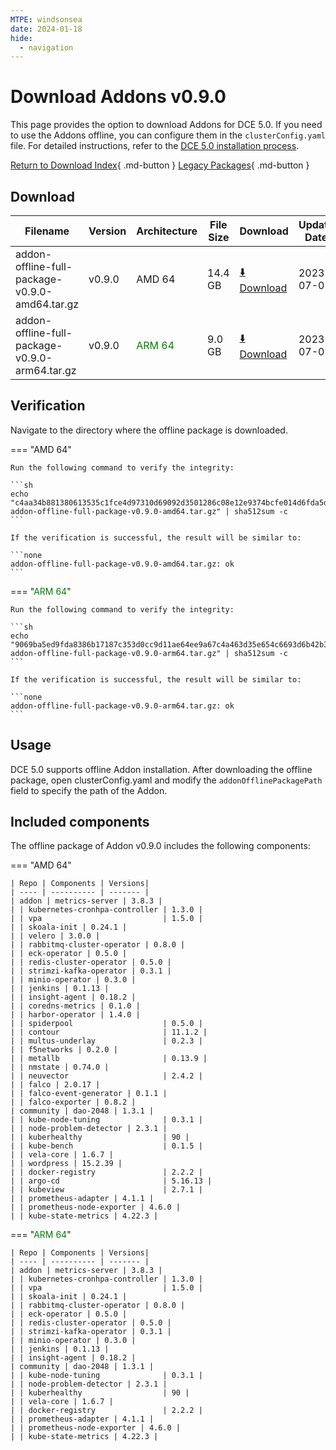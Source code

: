```yaml
---
MTPE: windsonsea
date: 2024-01-18
hide:
  - navigation
---
```


# Download Addons v0.9.0

This page provides the option to download Addons for DCE 5.0. If you need to use the Addons offline,
you can configure them in the `clusterConfig.yaml` file. For detailed instructions, refer to the
[DCE 5.0 installation process](../../install/index.md#install-dce-50-enterprise).

[Return to Download Index](../index.md#download-addon-offline-package){ .md-button }
[Legacy Packages](./history.md){ .md-button }

## Download

| Filename | Version | Architecture | File Size | Download | Update Date |
| -------- | ------- | ------------ | --------- | -------- | ----------- |
| addon-offline-full-package-v0.9.0-amd64.tar.gz | v0.9.0 | AMD 64 | 14.4 GB | [:arrow_down: Download](https://qiniu-download-public.daocloud.io/DaoCloud_DigitalX_Addon/addon-offline-full-package-v0.9.0-amd64.tar.gz) | 2023-07-07 |
| addon-offline-full-package-v0.9.0-arm64.tar.gz | v0.9.0 | <font color="green">ARM 64</font> | 9.0 GB | [:arrow_down: Download](https://qiniu-download-public.daocloud.io/DaoCloud_DigitalX_Addon/addon-offline-full-package-v0.9.0-arm64.tar.gz) | 2023-07-07 |

## Verification

Navigate to the directory where the offline package is downloaded.

=== "AMD 64"

    Run the following command to verify the integrity:

    ```sh
    echo "c4aa34b881380613535c1fce4d97310d69092d3501286c08e12e9374bcfe014d6fda5d94f2d3d3429b734b75471331f2bcd79e31e1c03170bf27adc474b99259  addon-offline-full-package-v0.9.0-amd64.tar.gz" | sha512sum -c
    ```

    If the verification is successful, the result will be similar to:

    ```none
    addon-offline-full-package-v0.9.0-amd64.tar.gz: ok
    ```

=== "<font color="green">ARM 64</font>"

    Run the following command to verify the integrity:

    ```sh
    echo "9069ba5ed9fda8386b17187c353d0cc9d11ae64ee9a67c4a463d35e654c6693d6b42b3e59b1cb0f0a749e9b2a60aa181d2d90e33688b0f7a4df072aaf1b5ea98  addon-offline-full-package-v0.9.0-arm64.tar.gz" | sha512sum -c
    ```

    If the verification is successful, the result will be similar to:

    ```none
    addon-offline-full-package-v0.9.0-arm64.tar.gz: ok
    ```

## Usage

DCE 5.0 supports offline Addon installation. After downloading the offline package,
open clusterConfig.yaml and modify the `addonOfflinePackagePath` field to specify
the path of the Addon.

## Included components

The offline package of Addon v0.9.0 includes the following components:

=== "AMD 64"

    | Repo | Components | Versions|
    | ---- | ---------- | ------- |
    | addon | metrics-server | 3.8.3 |
    | | kubernetes-cronhpa-controller | 1.3.0 |
    | | vpa                           | 1.5.0 |
    | | skoala-init | 0.24.1 |
    | | velero | 3.0.0 |
    | | rabbitmq-cluster-operator | 0.8.0 |
    | | eck-operator | 0.5.0 |
    | | redis-cluster-operator | 0.5.0 |
    | | strimzi-kafka-operator | 0.3.1 |
    | | minio-operator | 0.3.0 |
    | | jenkins | 0.1.13 |
    | | insight-agent | 0.18.2 |
    | | coredns-metrics | 0.1.0 |
    | | harbor-operator | 1.4.0 |
    | | spiderpool                    | 0.5.0 |
    | | contour                       | 11.1.2 |
    | | multus-underlay               | 0.2.3 |
    | | f5networks | 0.2.0 |
    | | metallb                       | 0.13.9 |
    | | nmstate | 0.74.0 |
    | | neuvector                     | 2.4.2 |
    | | falco | 2.0.17 |
    | | falco-event-generator | 0.1.1 |
    | | falco-exporter | 0.8.2 |
    | community | dao-2048 | 1.3.1 |
    | | kube-node-tuning              | 0.3.1 |
    | | node-problem-detector | 2.3.1 |
    | | kuberhealthy                  | 90 |
    | | kube-bench                    | 0.1.5 |
    | | vela-core | 1.6.7 |
    | | wordpress | 15.2.39 |
    | | docker-registry               | 2.2.2 |
    | | argo-cd                       | 5.16.13 |
    | | kubeview                      | 2.7.1 |
    | | prometheus-adapter | 4.1.1 |
    | | prometheus-node-exporter | 4.6.0 |
    | | kube-state-metrics | 4.22.3 |

=== "<font color="green">ARM 64</font>"

    | Repo | Components | Versions|
    | ---- | ---------- | ------- |
    | addon | metrics-server | 3.8.3 |
    | | kubernetes-cronhpa-controller | 1.3.0 |
    | | vpa                           | 1.5.0 |
    | | skoala-init | 0.24.1 |
    | | rabbitmq-cluster-operator | 0.8.0 |
    | | eck-operator | 0.5.0 |
    | | redis-cluster-operator | 0.5.0 |
    | | strimzi-kafka-operator | 0.3.1 |
    | | minio-operator | 0.3.0 |
    | | jenkins | 0.1.13 |
    | | insight-agent | 0.18.2 |
    | community | dao-2048 | 1.3.1 |
    | | kube-node-tuning              | 0.3.1 |
    | | node-problem-detector | 2.3.1 |
    | | kuberhealthy                  | 90 |
    | | vela-core | 1.6.7 |
    | | docker-registry               | 2.2.2 |
    | | prometheus-adapter | 4.1.1 |
    | | prometheus-node-exporter | 4.6.0 |
    | | kube-state-metrics | 4.22.3 |
